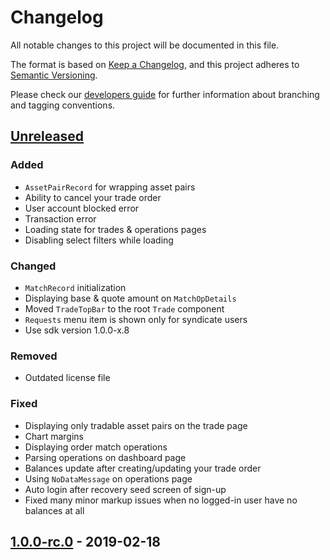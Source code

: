 # Changelog
All notable changes to this project will be documented in this file.

The format is based on [Keep a Changelog](https://keepachangelog.com/en/1.0.0/),
and this project adheres to [Semantic Versioning](https://semver.org/spec/v2.0.0.html).

Please check our [developers guide](https://gitlab.com/tokend/developers-guide)
for further information about branching and tagging conventions.

## [Unreleased]
### Added
- `AssetPairRecord` for wrapping asset pairs
- Ability to cancel your trade order
- User account blocked error
- Transaction error
- Loading state for trades & operations pages
- Disabling select filters while loading

### Changed
- `MatchRecord` initialization
- Displaying base & quote amount on `MatchOpDetails`
- Moved `TradeTopBar` to the root `Trade` component
- `Requests` menu item is shown only for syndicate users
- Use sdk version 1.0.0-x.8

### Removed
- Outdated license file

### Fixed
- Displaying only tradable asset pairs on the trade page
- Chart margins
- Displaying order match operations
- Parsing operations on dashboard page
- Balances update after creating/updating your trade order
- Using `NoDataMessage` on operations page
- Auto login after recovery seed screen of sign-up
- Fixed many minor markup issues when no logged-in user have no balances at all

## [1.0.0-rc.0] - 2019-02-18

[Unreleased]: https://github.com/tokend/web-client/compare/1.0.0-rc.1...HEAD
[1.0.0-rc.0]: https://github.com/tokend/web-client/releases/tag/1.0.0-rc.0
